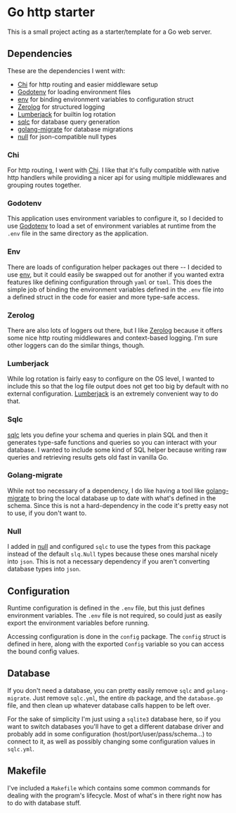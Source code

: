 # Go http starter
This is a small project acting as a starter/template for a Go web server.

## Dependencies
These are the dependencies I went with:
- [Chi](https://github.com/go-chi/chi/v5) for http routing and easier middleware setup
- [Godotenv](https://github.com/joho/godotenv) for loading environment files
- [env](https://github.com/caarlos0/env/v10) for binding environment variables to configuration struct
- [Zerolog](https://github.com/rs/zerolog) for structured logging
- [Lumberjack](https://github.com/lumberjack.v2) for builtin log rotation
- [sqlc](https://github.com/sqlc-dev/sqlc) for database query generation
- [golang-migrate](https://github.com/golang-migrate/migrate) for database migrations
- [null](https://github.com/guregu/null) for json-compatible null types

### Chi
For http routing, I went with [Chi](https://github.com/go-chi/chi/v5). I like that it's fully compatible with native http handlers while providing a nicer api for using multiple middlewares and grouping routes together.

### Godotenv
This application uses environment variables to configure it, so I decided to use [Godotenv](https://github.com/joho/godotenv) to load a set of environment variables at runtime from the `.env` file in the same directory as the application.

### Env
There are loads of configuration helper packages out there -- I decided to use [env](https://github.com/caarlos0/env/v10), but it could easily be swapped out for another if you wanted extra features like defining configuration through `yaml` or `toml`. This does the simple job of binding the environment variables defined in the `.env` file into a defined struct in the code for easier and more type-safe access.

### Zerolog
There are also lots of loggers out there, but I like [Zerolog](https://github.com/rs/zerolog) because it offers some nice http routing middlewares and context-based logging. I'm sure other loggers can do the similar things, though.

### Lumberjack
While log rotation is fairly easy to configure on the OS level, I wanted to include this so that the log file output does not get too big by default with no external configuration. [Lumberjack](https://github.com/lumberjack.v2) is an extremely convenient way to do that.

### Sqlc
[sqlc](https://github.com/sqlc-dev/sqlc) lets you define your schema and queries in plain SQL and then it generates type-safe functions and queries so you can interact with your database. I wanted to include some kind of SQL helper because writing raw queries and retrieving results gets old fast in vanilla Go.

### Golang-migrate
While not too necessary of a dependency, I do like having a tool like [golang-migrate](https://github.com/golang-migrate/migrate) to bring the local database up to date with what's defined in the schema. Since this is not a hard-dependency in the code it's pretty easy not to use, if you don't want to.

### Null
I added in [null](https://github.com/guregu/null) and configured `sqlc` to use the types from this package instead of the default `slq.Null` types because these ones marshal nicely into `json`. This is not a necessary dependency if you aren't converting database types into `json`.

## Configuration
Runtime configuration is defined in the `.env` file, but this just defines environment variables. The `.env` file is not required, so could just as easily export the environment variables before running.

Accessing configuration is done in the `config` package. The `config` struct is defined in here, along with the exported `Config` variable so you can access the bound config values.

## Database
If you don't need a database, you can pretty easily remove `sqlc` and `golang-migrate`. Just remove `sqlc.yml`, the entire `db` package, and the `database.go` file, and then clean up whatever database calls happen to be left over.

For the sake of simplicity I'm just using a `sqlite3` database here, so if you want to switch databases you'll have to get a different database driver and probably add in some configuration (host/port/user/pass/schema...) to connect to it, as well as possibly changing some configuration values in `sqlc.yml`.

## Makefile
I've included a `Makefile` which contains some common commands for dealing with the program's lifecycle. Most of what's in there right now has to do with database stuff.
